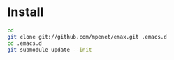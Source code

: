 
# Install

```bash
cd
git clone git://github.com/mpenet/emax.git .emacs.d
cd .emacs.d
git submodule update --init
```